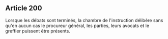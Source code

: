 Article 200
----
Lorsque les débats sont terminés, la chambre de l'instruction délibère sans
qu'en aucun cas le procureur général, les parties, leurs avocats et le greffier
puissent être présents.
